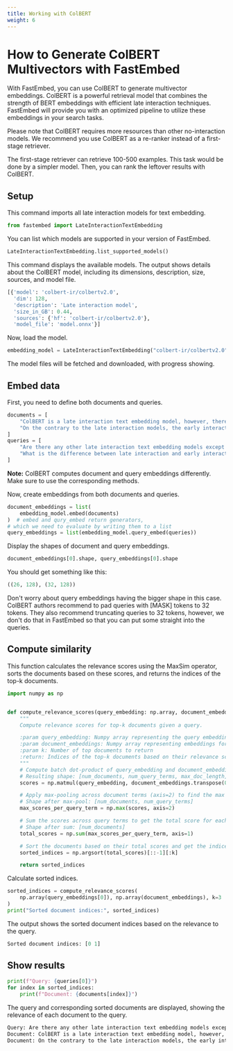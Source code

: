 ```yaml
---
title: Working with ColBERT 
weight: 6
---
```


# How to Generate ColBERT Multivectors with FastEmbed

With FastEmbed, you can use ColBERT to generate multivector embeddings. ColBERT is a powerful retrieval model that combines the strength of BERT embeddings with efficient late interaction techniques. FastEmbed will provide you with an optimized pipeline to utilize these embeddings in your search tasks.

Please note that ColBERT requires more resources than other no-interaction models. We recommend you use ColBERT as a re-ranker instead of a first-stage retriever. 

The first-stage retriever can retrieve 100-500 examples. This task would be done by a simpler model. Then, you can rank the leftover results with ColBERT.

## Setup

This command imports all late interaction models for text embedding.

```python
from fastembed import LateInteractionTextEmbedding
```
You can list which models are supported in your version of FastEmbed.

```python
LateInteractionTextEmbedding.list_supported_models()
```
This command displays the available models. The output shows details about the ColBERT model, including its dimensions, description, size, sources, and model file.

```python
[{'model': 'colbert-ir/colbertv2.0',
  'dim': 128,
  'description': 'Late interaction model',
  'size_in_GB': 0.44,
  'sources': {'hf': 'colbert-ir/colbertv2.0'},
  'model_file': 'model.onnx'}]
```
Now, load the model.

```python
embedding_model = LateInteractionTextEmbedding("colbert-ir/colbertv2.0")
```
The model files will be fetched and downloaded, with progress showing.

## Embed data

First, you need to define both documents and queries.

```python
documents = [
    "ColBERT is a late interaction text embedding model, however, there are also other models such as TwinBERT.",
    "On the contrary to the late interaction models, the early interaction models contains interaction steps at embedding generation process",
]
queries = [
    "Are there any other late interaction text embedding models except ColBERT?",
    "What is the difference between late interaction and early interaction text embedding models?",
]
```

**Note:** ColBERT computes document and query embeddings differently. Make sure to use the corresponding methods.

Now, create embeddings from both documents and queries.

```python
document_embeddings = list(
    embedding_model.embed(documents)
)  # embed and qury_embed return generators,
# which we need to evaluate by writing them to a list
query_embeddings = list(embedding_model.query_embed(queries))

```
Display the shapes of document and query embeddings.

```python
document_embeddings[0].shape, query_embeddings[0].shape
```

You should get something like this:

```python
((26, 128), (32, 128))
```

Don't worry about query embeddings having the bigger shape in this case. ColBERT authors recommend to pad queries with [MASK] tokens to 32 tokens. They also recommend truncating queries to 32 tokens, however, we don't do that in FastEmbed so that you can put some straight into the queries.

## Compute similarity

This function calculates the relevance scores using the MaxSim operator, sorts the documents based on these scores, and returns the indices of the top-k documents.

```python
import numpy as np


def compute_relevance_scores(query_embedding: np.array, document_embeddings: np.array, k: int):
    """
    Compute relevance scores for top-k documents given a query.

    :param query_embedding: Numpy array representing the query embedding, shape: [num_query_terms, embedding_dim]
    :param document_embeddings: Numpy array representing embeddings for documents, shape: [num_documents, max_doc_length, embedding_dim]
    :param k: Number of top documents to return
    :return: Indices of the top-k documents based on their relevance scores
    """
    # Compute batch dot-product of query_embedding and document_embeddings
    # Resulting shape: [num_documents, num_query_terms, max_doc_length]
    scores = np.matmul(query_embedding, document_embeddings.transpose(0, 2, 1))

    # Apply max-pooling across document terms (axis=2) to find the max similarity per query term
    # Shape after max-pool: [num_documents, num_query_terms]
    max_scores_per_query_term = np.max(scores, axis=2)

    # Sum the scores across query terms to get the total score for each document
    # Shape after sum: [num_documents]
    total_scores = np.sum(max_scores_per_query_term, axis=1)

    # Sort the documents based on their total scores and get the indices of the top-k documents
    sorted_indices = np.argsort(total_scores)[::-1][:k]

    return sorted_indices
```
Calculate sorted indices.

```python
sorted_indices = compute_relevance_scores(
    np.array(query_embeddings[0]), np.array(document_embeddings), k=3
)
print("Sorted document indices:", sorted_indices)
```
The output shows the sorted document indices based on the relevance to the query.

```python
Sorted document indices: [0 1]
```

## Show results

```python
print(f"Query: {queries[0]}")
for index in sorted_indices:
    print(f"Document: {documents[index]}")
```

The query and corresponding sorted documents are displayed, showing the relevance of each document to the query.

```bash
Query: Are there any other late interaction text embedding models except ColBERT?
Document: ColBERT is a late interaction text embedding model, however, there are also other models such as TwinBERT.
Document: On the contrary to the late interaction models, the early interaction models contains interaction steps at embedding generation process
```
